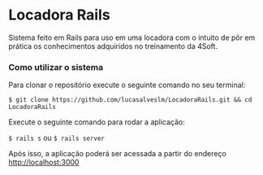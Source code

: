 Locadora Rails
===========

Sistema feito em Rails para uso em uma locadora com o intuito de pôr em prática os conhecimentos adquiridos no treinamento da 4Soft.

### Como utilizar o sistema
Para clonar o repositório execute o seguinte comando no seu terminal:

`$ git clone https://github.com/lucasalveslm/LocadoraRails.git && cd LocadoraRails`

Execute o seguinte comando para rodar a aplicação:

`$ rails s` ou `$ rails server`

Após isso, a aplicação poderá ser acessada a partir do endereço [http://localhost:3000](http://localhost:3000)